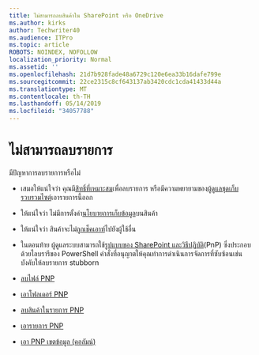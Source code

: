 ```yaml
---
title: ไม่สามารถลบสินค้าใน SharePoint หรือ OneDrive
ms.author: kirks
author: Techwriter40
ms.audience: ITPro
ms.topic: article
ROBOTS: NOINDEX, NOFOLLOW
localization_priority: Normal
ms.assetid: ''
ms.openlocfilehash: 21d7b928fade48a6729c120e6ea33b16dafe799e
ms.sourcegitcommit: 22ce2315c8cf643137ab3420cdc1cda41433d44a
ms.translationtype: MT
ms.contentlocale: th-TH
ms.lasthandoff: 05/14/2019
ms.locfileid: "34057788"
---
```

# <a name="unable-to-delete-items"></a>ไม่สามารถลบรายการ

มีปัญหาการลบรายการหรือไม่

- เสมอให้แน่ใจว่า คุณมี[สิทธิ์ที่เหมาะสม](https://docs.microsoft.com/en-us/sharepoint/default-sharepoint-groups)เพื่อลบรายการ หรือมีความพยายามของ[ผู้ดูแลชุดเก็บรวบรวมไซต์](https://docs.microsoft.com/en-us/sharepoint/customize-sharepoint-site-permissions#add-change-or-remove-a-site-collection-administrator)เอารายการนี้ออก

- ให้แน่ใจว่า ไม่มีการตั้งค่า[นโยบายการเก็บข้อมูล](https://docs.microsoft.com/en-us/office365/securitycompliance/retention-policies)บนสินค้า

- ให้แน่ใจว่า สินค้าจะไม่[ถูกเช็คเอาท์](https://support.office.com/en-us/article/check-out-check-in-or-discard-changes-to-files-in-a-library-7e2c12a9-a874-4393-9511-1378a700f6de)ไปยังผู้ใช้อื่น

- ในตอนท้าย ผู้ดูแลระบบสามารถใช้[รูปแบบของ SharePoint และวิธีปฏิบัติ](https://docs.microsoft.com/en-us/powershell/sharepoint/sharepoint-pnp/sharepoint-pnp-cmdlets?view=sharepoint-ps#installation)(PnP) ซึ่งประกอบด้วยไลบรารีของ PowerShell คำสั่งที่อนุญาตให้คุณทำการดำเนินการจัดการที่ซับซ้อนเช่น บังคับให้ลบรายการ stubborn 
- [ลบไฟล์ PNP](https://docs.microsoft.com/en-us/powershell/module/sharepoint-pnp/remove-pnpfile?view=sharepoint-ps)
- [เอาโฟลเดอร์ PNP](https://docs.microsoft.com/en-us/powershell/module/sharepoint-pnp/remove-pnpfolder?view=sharepoint-ps)
- [ลบสินค้าในรายการ PNP](https://docs.microsoft.com/en-us/powershell/module/sharepoint-pnp/remove-pnplistitem?view=sharepoint-ps)
- [เอารายการ PNP](https://docs.microsoft.com/en-us/powershell/module/sharepoint-pnp/remove-pnplist?view=sharepoint-ps)
- [เอา PNP เขตข้อมูล (คอลัมน์)](https://docs.microsoft.com/en-us/powershell/module/sharepoint-pnp/remove-pnpfield?view=sharepoint-ps)